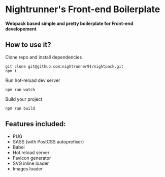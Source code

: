 # Nightrunner's Front-end Boilerplate

**Webpack based simple and pretty boilerplate for Front-end developement**

## How to use it?

Clone repo and install dependencies
```
git clone git@github.com:nightrunner91/nightpack.git
npm i
```
Run hot-reload dev server
```
npm run watch
```
Build your project
```
npm run build
```

## Features included:

- PUG
- SASS (with PostCSS autoprefixer)
- Babel
- Hot reload server
- Favicon generator
- SVG inline loader
- Images loader


